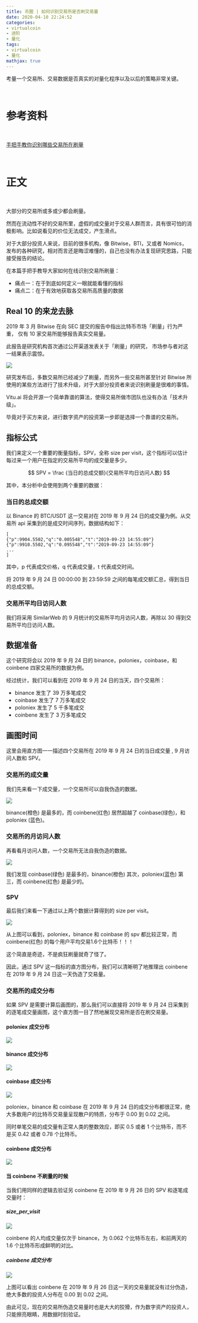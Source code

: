 ```yaml
---
title: 币圈 | 如何识别交易所是否刷交易量
date: 2020-04-10 22:24:52
categories:
- virtualcoin
- 进阶
- 量化
tags:
- virtualcoin
- 量化
mathjax: true
---
```

考量一个交易所、交易数据是否真实的对量化程序以及以后的策略非常关键。

<!-- more -->

<br/>

# 参考资料

<br/>

[手把手教你识别哪些交易所在刷量](https://www.chainnews.com/articles/168666495581.htm)

<br/>

# 正文

<br/>

大部分的交易所或多或少都会刷量。

然而在流动性不好的交易所里，虚假的成交量对于交易人群而言，具有很可怕的消极影响。比如说看见的价位无法成交，产生滑点。

对于大部分投资人来说，目前的很多机构，像 Bitwise，BTI，又或者 Nomics，发布的各种研究，相对而言还是晦涩难懂的，自己也没有办法复现研究思路，只能接受报告的结论。

在本篇手把手教导大家如何在线识别交易所刷量：

- 痛点一：在于到底如何定义一眼就能看懂的指标
- 痛点二：在于有效地获取各交易所高质量的数据

## Real 10 的来龙去脉

2019 年 3 月 Bitwise 在向 SEC 提交的报告中指出比特币市场「刷量」行为严重， 仅有 10 家交易所能够报告真实交易量。

此报告是研究机构首次通过公开渠道发表关于「刷量」的研究， 市场参与者对这一结果表示震惊。

![](/images/virtualcoin/16_0.png)

研究发布后，多数交易所已经减少了刷量，而另外一些交易所甚至针对 Bitwise 所使用的某些方法进行了技术升级，对于大部分投资者来说识别刷量是很难的事情。

Vitu.ai 将会开源一个简单靠谱的算法，使得交易所做市团队也没有办法「技术升级」。

毕竟对于买方来说，进行数字资产的投资第一步即是选择一个靠谱的交易所。

## 指标公式

我们来定义一个重要的衡量指标，SPV，全称 size per visit，这个指标可以估计每过来一个用户在指定的交易所平均的成交量是多少。

$$  SPV = \frac {当日的总成交额}{交易所平均日访问人数} $$

其中，本分析中会使用到两个重要的数据：

### 当日的总成交额

以 Binance 的 BTC/USDT 这一交易对在 2019 年 9 月 24 日的成交量为例。从交易所 api 采集到的是成交时间序列，数据结构如下：

	[
	{"p":9904.5502,"q":"0.005548","t":"2019-09-23 14:55:09"}
	{"p":9910.5502,"q":"0.095548","t":"2019-09-23 14:55:09"}
	...
	]

其中，p 代表成交价格，q 代表成交量，t 代表成交时间。

将 2019 年 9 月 24 日 00:00:00 到 23:59:59 之间的每笔成交额汇总，得到当日的总成交额。

### 交易所平均日访问人数

我们将采用 SimilarWeb 的 9 月统计的交易所平均月访问人数，再除以 30 得到交易所平均日访问人数。

## 数据准备

这个研究将会以 2019 年 9 月 24 日的 binance，poloniex，coinbase，和 coinbene 四家交易所的数据为例。

经过统计，我们可以看到在 2019 年 9 月 24 日的当天，四个交易所：

- binance 发生了 39 万多笔成交
- coinbase 发生了 7 万多笔成交
- poloniex 发生了 5 千多笔成交
- coinbene 发生了 3 万多笔成交

## 画图时间

这里会用直方图一一描述四个交易所在 2019 年 9 月 24 日的当日成交量 , 9 月访问人数和 SPV。

### 交易所的成交量

我们先来看一下成交量，一个交易所可以自我伪造的数据。

![](/images/virtualcoin/16_1.png)

binance(橙色) 是最多的，而 coinbene(红色) 居然超越了 coinbase(绿色)，和 poloniex (蓝色)。

### 交易所的月访问人数

再看看月访问人数，一个交易所无法自我伪造的数据。

![](/images/virtualcoin/16_2.png)

我们发现 coinbase(绿色) 是最多的，binance(橙色) 其次，poloniex(蓝色) 第三，而 coinbene(红色) 是最少的。

### SPV

最后我们来看一下通过以上两个数据计算得到的 size per visit。

![](/images/virtualcoin/16_3.png)

从上图可以看到，poloniex，binance 和 coinbase 的 spv 都比较正常，而 coinbene(红色) 的每个用户平均交易1.6个比特币！！！

这个简直是奇迹，不是疯狂刷量就奇了怪了。

因此，通过 SPV 这一指标的直方图分布，我们可以清晰明了地推理出 coinbene 在 2019 年 9 月 24 日这一天伪造了交易量。

### 交易所的成交分布

如果 SPV 是需要计算后画图的，那么我们可以直接将 2019 年 9 月 24 日采集到的逐笔成交量画图，这个直方图一目了然地展现交易所是否在刷交易量。

#### poloniex 成交分布

![](/images/virtualcoin/16_4.png)

#### binance 成交分布

![](/images/virtualcoin/16_5.png)

#### coinbase 成交分布

![](/images/virtualcoin/16_6.png)

poloniex，binance 和 coinbase 在 2019 年 9 月 24 日的成交分布都很正常，绝大多数用户的比特币交易量呈现散户的特质，分布于 0.00 到 0.02 之间。

同时单笔交易的成交量有正常人类的整数效应，即买 0.5 或者 1 个比特币，而不是买 0.42 或者 0.78 个比特币。

#### coinbene 成交分布

![](/images/virtualcoin/16_7.png)

#### 当 coinbene 不刷量的时候

当我们用同样的逻辑去验证另 coinbene 在 2019 年 9 月 26 日的 SPV 和逐笔成交量时：

##### size_per_visit

![](/images/virtualcoin/16_8.png)

coinbene 的人均成交量仅次于 binance，为 0.062 个比特币左右，和前两天的 1.6 个比特币形成鲜明的对比。

##### coinbene 成交分布

![](/images/virtualcoin/16_9.png)

上图可以看出 coinbene 在 2019 年 9 月 26 日这一天的交易量就没有过分伪造，绝大多数的投资人分布在 0.00 到 0.02 之间。

由此可见，现在的交易所伪造交易量时也是大大的狡猾，作为数字资产的投资人，只能擦亮眼睛，用数据时刻验证。
